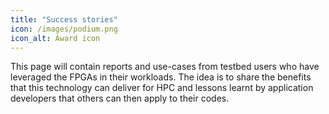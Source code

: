 ```yaml
---
title: "Success stories"
icon: /images/podium.png
icon_alt: Award icon
---
```


This page will contain reports and use-cases from testbed users who have leveraged the FPGAs in their workloads. 
The idea is to share the benefits that this technology can deliver for HPC and lessons learnt by application 
developers that others can then apply to their codes.